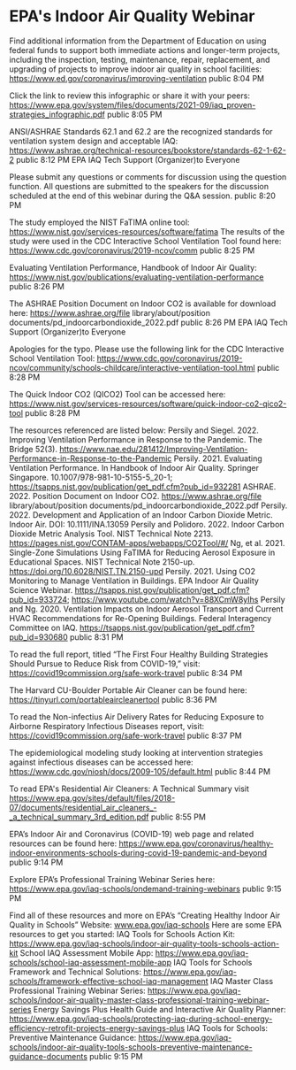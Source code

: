 # EPA's Indoor Air Quality Webinar


Find additional information from the Department of Education on using federal funds to support both immediate actions and longer-term projects, including the inspection, testing, maintenance, repair, replacement, and upgrading of projects to improve indoor air quality in school facilities: https://www.ed.gov/coronavirus/improving-ventilation
public 8:04 PM

Click the link to review this infographic or share it with your peers: https://www.epa.gov/system/files/documents/2021-09/iaq_proven-strategies_infographic.pdf
public 8:05 PM

ANSI/ASHRAE Standards 62.1 and 62.2 are the recognized standards for ventilation system design and acceptable IAQ: https://www.ashrae.org/technical-resources/bookstore/standards-62-1-62-2
public 8:12 PM
EPA IAQ Tech Support (Organizer)to Everyone

Please submit any questions or comments for discussion using the question function. All questions are submitted to the speakers for the discussion scheduled at the end of this webinar during the Q&A session.
public 8:20 PM

The study employed the NIST FaTIMA online tool: https://www.nist.gov/services-resources/software/fatima The results of the study were used in the CDC Interactive School Ventilation Tool found here: https://www.cdc.gov/coronavirus/2019-ncov/comm
public 8:25 PM

Evaluating Ventilation Performance, Handbook of Indoor Air Quality: https://www.nist.gov/publications/evaluating-ventilation-performance
public 8:26 PM

The ASHRAE Position Document on Indoor CO2 is available for download here: https://www.ashrae.org/file library/about/position documents/pd_indoorcarbondioxide_2022.pdf
public 8:26 PM
EPA IAQ Tech Support (Organizer)to Everyone

Apologies for the typo. Please use the following link for the CDC Interactive School Ventilation Tool: https://www.cdc.gov/coronavirus/2019-ncov/community/schools-childcare/interactive-ventilation-tool.html
public 8:28 PM

The Quick Indoor CO2 (QICO2) Tool can be accessed here: https://www.nist.gov/services-resources/software/quick-indoor-co2-qico2-tool
public 8:28 PM

The resources referenced are listed below: Persily and Siegel. 2022. Improving Ventilation Performance in Response to the Pandemic. The Bridge 52(3). https://www.nae.edu/281412/Improving-Ventilation-Performance-in-Response-to-the-Pandemic Persily. 2021. Evaluating Ventilation Performance. In Handbook of Indoor Air Quality. Springer Singapore. 10.1007/978-981-10-5155-5_20-1; https://tsapps.nist.gov/publication/get_pdf.cfm?pub_id=932281 ASHRAE. 2022. Position Document on Indoor CO2. https://www.ashrae.org/file library/about/position documents/pd_indoorcarbondioxide_2022.pdf Persily. 2022. Development and Application of an Indoor Carbon Dioxide Metric. Indoor Air. DOI: 10.1111/INA.13059 Persily and Polidoro. 2022. Indoor Carbon Dioxide Metric Analysis Tool. NIST Technical Note 2213. https://pages.nist.gov/CONTAM-apps/webapps/CO2Tool/#/ Ng, et al. 2021. Single-Zone Simulations Using FaTIMA for Reducing Aerosol Exposure in Educational Spaces. NIST Technical Note 2150-up. https://doi.org/10.6028/NIST.TN.2150-upd Persily. 2021. Using CO2 Monitoring to Manage Ventilation in Buildings. EPA Indoor Air Quality Science Webinar. https://tsapps.nist.gov/publication/get_pdf.cfm?pub_id=933724; https://www.youtube.com/watch?v=88XCmW8yIhs Persily and Ng. 2020. Ventilation Impacts on Indoor Aerosol Transport and Current HVAC Recommendations for Re-Opening Buildings. Federal Interagency Committee on IAQ. https://tsapps.nist.gov/publication/get_pdf.cfm?pub_id=930680
public 8:31 PM

To read the full report, titled “The First Four Healthy Building Strategies Should Pursue to Reduce Risk from COVID-19,” visit: https://covid19commission.org/safe-work-travel
public 8:34 PM

The Harvard CU-Boulder Portable Air Cleaner can be found here: https://tinyurl.com/portableaircleanertool
public 8:36 PM

To read the Non-infectius Air Delivery Rates for Reducing Exposure to Airborne Respiratory Infectious Diseases report, visit: https://covid19commission.org/safe-work-travel
public 8:37 PM

The epidemiological modeling study looking at intervention strategies against infectious diseases can be accessed here: https://www.cdc.gov/niosh/docs/2009-105/default.html
public 8:44 PM

To read EPA's Residential Air Cleaners: A Technical Summary visit https://www.epa.gov/sites/default/files/2018-07/documents/residential_air_cleaners_-_a_technical_summary_3rd_edition.pdf
public 8:55 PM


EPA’s Indoor Air and Coronavirus (COVID-19) web page and related resources can be found here: https://www.epa.gov/coronavirus/healthy-indoor-environments-schools-during-covid-19-pandemic-and-beyond
public 9:14 PM

Explore EPA’s Professional Training Webinar Series here: https://www.epa.gov/iaq-schools/ondemand-training-webinars
public 9:15 PM

Find all of these resources and more on EPA’s “Creating Healthy Indoor Air Quality in Schools” Website: www.epa.gov/iaq-schools Here are some EPA resources to get you started: IAQ Tools for Schools Action Kit: https://www.epa.gov/iaq-schools/indoor-air-quality-tools-schools-action-kit
School IAQ Assessment Mobile App: https://www.epa.gov/iaq-schools/school-iaq-assessment-mobile-app IAQ Tools for Schools Framework and Technical Solutions: https://www.epa.gov/iaq-schools/framework-effective-school-iaq-management
IAQ Master Class Professional Training Webinar Series: https://www.epa.gov/iaq-schools/indoor-air-quality-master-class-professional-training-webinar-series
Energy Savings Plus Health Guide and Interactive Air Quality Planner: https://www.epa.gov/iaq-schools/protecting-iaq-during-school-energy-efficiency-retrofit-projects-energy-savings-plus
IAQ Tools for Schools: Preventive Maintenance Guidance: https://www.epa.gov/iaq-schools/indoor-air-quality-tools-schools-preventive-maintenance-guidance-documents
public 9:15 PM
